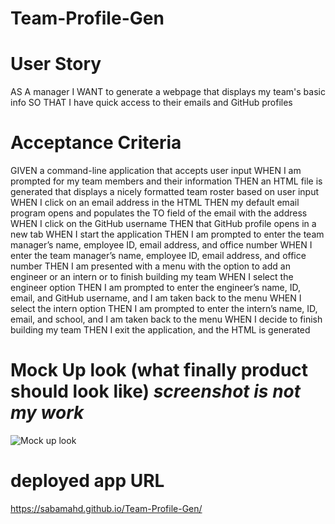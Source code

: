 # Team-Profile-Gen


# User Story

AS A manager
I WANT to generate a webpage that displays my team's basic info
SO THAT I have quick access to their emails and GitHub profiles

# Acceptance Criteria

GIVEN a command-line application that accepts user input
WHEN I am prompted for my team members and their information
THEN an HTML file is generated that displays a nicely formatted team roster based on user input
WHEN I click on an email address in the HTML
THEN my default email program opens and populates the TO field of the email with the address
WHEN I click on the GitHub username
THEN that GitHub profile opens in a new tab
WHEN I start the application
THEN I am prompted to enter the team manager’s name, employee ID, email address, and office number
WHEN I enter the team manager’s name, employee ID, email address, and office number
THEN I am presented with a menu with the option to add an engineer or an intern or to finish building my team
WHEN I select the engineer option
THEN I am prompted to enter the engineer’s name, ID, email, and GitHub username, and I am taken back to the menu
WHEN I select the intern option
THEN I am prompted to enter the intern’s name, ID, email, and school, and I am taken back to the menu
WHEN I decide to finish building my team
THEN I exit the application, and the HTML is generated

# Mock Up look (what finally product should look like) *screenshot is not my work*
![Mock up look](https://user-images.githubusercontent.com/93783055/161654321-0f472d53-3c32-4a0b-a0d1-2250dae9c4c6.png)

# deployed app URL
https://sabamahd.github.io/Team-Profile-Gen/

